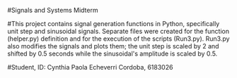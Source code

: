 #Signals and Systems Midterm

#This project contains signal generation functions in Python, specifically unit step and sinusoidal signals. Separate files were created for the function (helper.py) definition and for the execution of the scripts (Run3.py). Run3.py also modifies the signals and plots them; the unit step is scaled by 2 and shifted by 0.5 seconds while the sinusoidal's amplitude is scaled by 0.5.  

#Student, ID: Cynthia Paola Echeverri Cordoba, 6183026

